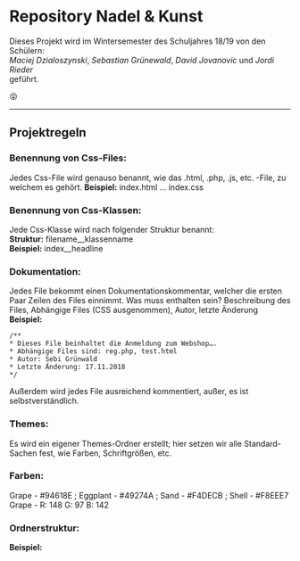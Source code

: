 # Repository Nadel & Kunst

Dieses Projekt wird im Wintersemester des Schuljahres 18/19 von den Schülern:  
*Maciej Dzialoszynski*, *Sebastian Grünewald*, *David Jovanovic* und *Jordi Rieder*   
geführt.

:stuck_out_tongue_closed_eyes:

---

## Projektregeln

### Benennung von Css-Files:
Jedes Css-File wird genauso benannt, wie das .html, .php, .js, etc. -File, zu welchem es gehört.
**Beispiel:** index.html … index.css

### Benennung von Css-Klassen:
Jede Css-Klasse wird nach folgender Struktur benannt:  
**Struktur:** filename&#95;&#95;klassenname  
**Beispiel:** index&#95;&#95;headline

### Dokumentation:
Jedes File bekommt einen Dokumentationskommentar, welcher die ersten Paar Zeilen des Files einnimmt. Was muss enthalten sein?
Beschreibung des Files, Abhängige Files (CSS ausgenommen), Autor, letzte Änderung  
**Beispiel:**

```
/**
* Dieses File beinhaltet die Anmeldung zum Webshop….
* Abhängige Files sind: reg.php, test.html
* Autor: Sebi Grünwald
* Letzte Änderung: 17.11.2018  
*/
```

Außerdem wird jedes File ausreichend kommentiert, außer, es ist selbstverständlich. 

### Themes:
Es wird ein eigener Themes-Ordner erstellt; hier setzen wir alle Standard-Sachen fest, wie Farben, Schriftgrößen, etc.

### Farben:
Grape - #94618E ; Eggplant - #49274A ; Sand - #F4DECB ; Shell - #F8EEE7  
Grape - R: 148 G: 97 B: 142

### Ordnerstruktur: 
**Beispiel:**
